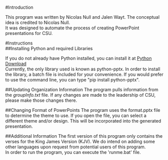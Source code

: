#Introduction

This program was written by Nicolas Null and Jalen Wayt. The conceptual idea is credited to Nicolas Null.
<br />
It was designed to automate the process of creating PowerPoint presentations for CSU.

#Instructions
<br />
##Installing Python and required Libraries

If you do not already have Python installed, you can install it at [Python Download](https://www.python.org/downloads/)
<br />
Currently, the only library used is known as python-pptx. In order to install the library, a batch file is included for your convenience. If you would prefer to use the command line, you can type "pip install python-pptx".
<br />

##Updating Organization Information
The program pulls information from the *groupInfo.txt* file. If any changes are made to the leadership of CSU, please make those changes there.
<br />

##Changing Format of PowerPoints
The program uses the format.pptx file to determine the theme to use. If you open the file, you can select a different theme and/or design. This will be incorporated into the generated presentation.

##Additional Information
The first version of this program only contains the verses for the King James Version (KJV). We do intend on adding some other languages upon request from potential users of this program.
<br />
In order to run the program, you can execute the 'runme.bat' file. 
